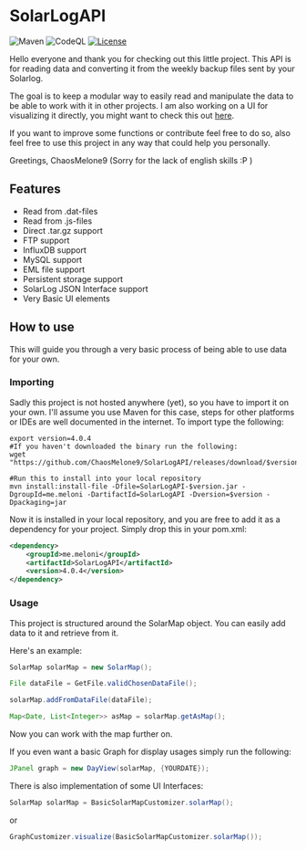 # SolarLogAPI
![Maven](https://github.com/ChaosMelone9/SolarLogAPI/workflows/Java%20CI%20with%20Maven/badge.svg)
![CodeQL](https://github.com/ChaosMelone9/SolarLogAPI/workflows/CodeQL/badge.svg)
[![License](https://img.shields.io/badge/License-Apache%202.0-blue.svg)](https://github.com/ChaosMelone9/SolarLogAPI/blob/main/LICENSE)

Hello everyone and thank you for checking out this little project. This API is for reading data and converting it from the weekly backup files sent by your Solarlog.

The goal is to keep a modular way to easily read and manipulate the data to be able to work with it in other projects. I am also working on a UI for visualizing it directly, you might want to check this out [here](https://github.com/ChaosMelone9/SolarLogVisualizer).

If you want to improve some functions or contribute feel free to do so, also feel free to use this project in any way that could help you personally.

Greetings, ChaosMelone9
(Sorry for the lack of english skills :P )

## Features

- Read from .dat-files
- Read from .js-files
- Direct .tar.gz support
- FTP support
- InfluxDB support
- MySQL support
- EML file support
- Persistent storage support
- SolarLog JSON Interface support
- Very Basic UI elements

## How to use

This will guide you through a very basic process of being able to use data for your own.

### Importing 

Sadly this project is not hosted anywhere (yet), so you have to import it on your own. I'll assume you use Maven for this case, steps for other platforms or IDEs are well documented in the internet. To import type the following:

```
export version=4.0.4
#If you haven't downloaded the binary run the following:
wget "https://github.com/ChaosMelone9/SolarLogAPI/releases/download/$version/SolarLogAPI-$version.jar"

#Run this to install into your local repository
mvn install:install-file -Dfile=SolarLogAPI-$version.jar -DgroupId=me.meloni -DartifactId=SolarLogAPI -Dversion=$version -Dpackaging=jar
```

Now it is installed in your local repository, and you are free to add it as a dependency for your project.
Simply drop this in your pom.xml:

```xml
<dependency>
    <groupId>me.meloni</groupId>
    <artifactId>SolarLogAPI</artifactId>
    <version>4.0.4</version>
</dependency>
```

### Usage

This project is structured around the SolarMap object. You can easily add data to it and retrieve from it.

Here's an example:

```java
SolarMap solarMap = new SolarMap();

File dataFile = GetFile.validChosenDataFile();

solarMap.addFromDataFile(dataFile);

Map<Date, List<Integer>> asMap = solarMap.getAsMap();
```

Now you can work with the map further on.

If you even want a basic Graph for display usages simply run the following:

```java
JPanel graph = new DayView(solarMap, {YOURDATE});
```

There is also implementation of some UI Interfaces:
```java
SolarMap solarMap = BasicSolarMapCustomizer.solarMap();
```
or 
```java
GraphCustomizer.visualize(BasicSolarMapCustomizer.solarMap());
```
